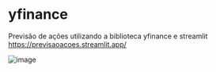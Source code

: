 # yfinance
Previsão de ações utilizando a biblioteca yfinance e streamlit
https://previsaoacoes.streamlit.app/

![image](https://github.com/user-attachments/assets/8bbdc80f-318f-4978-8637-4c93b3c4bd94)

